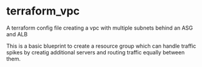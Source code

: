 # terraform_vpc
A terraform config file creating a vpc with multiple subnets behind an ASG and ALB

This is a basic blueprint to create a resource group which can handle traffic spikes by creatig additional servers and routing traffic equally between them.
